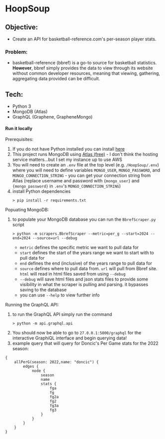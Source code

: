 # HoopSoup
## Objective:
- Create an API for basketball-reference.com's per-season player stats.
### Problem:
- basketball-reference (bbref) is a go-to source for basketball statistics. **However**, bbref simply provides the data to view through its website without common developer resources, meaning that viewing, gathering, aggregating data provided can be difficult.
## Tech:
- Python 3
- MongoDB (Atlas)
- GraphQL (Graphene, GrapheneMongo)
#### Run it locally
Prerequisites:
1. If you do not have Python installed you can install [here](https://www.python.org/downloads/)
2. This project runs MongoDB using [Atlas (free)](https://www.mongodb.com/cloud/atlas/register) - I don't think the hosting service matters...but I set my instance up to use AWS
3. You will need to create an `.env` file at the top level (e.g. `/HoopSoup/.env`) where you will need to define variables `MONGO_USER`, `MONGO_PASSWORD`, and `MONGO_CONNECTION_STRING` - you can get your connection string from Atlas (replace username and password with `{mongo_user}` and `{mongo_password}` in `.env`'s `MONGO_CONNECTION_STRING`)
4. install Python dependencies
   ```
   > pip install -r requirements.txt
   ```

Popuating MongoDB:
1. to populate your MongoDB database you can run the `BbrefScraper.py` script
   
   ```
   > python -m scrapers.BbrefScraper --metric=per_g --start=2024 --end=2024 --source=url --debug
   ```
   - `metric` defines the specific metric we want to pull data for
   - `start` defines the start of the years range we want to start with to pull data for
   - `end` defines the end (inclusive) of the years range to pull data for
   - `source` defines where to pull data from. `url` will pull from Bbref site. `html` will read in html files saved from using `--debug`
   - `--debug` will save html files and json stats files to provide some visibility in what the scraper is pulling and parsing. it bypasses saving to the database
   - you can use `--help` to view further info

Running the GraphQL API:
1. to run the GraphQL API simply run the command
   ```
   > python -m api.graphql.api
   ```
2. You should now be able to go to `27.0.0.1:5000/graphql` for the interactive GraphiQL interface and begin querying data!
3. example query that will query for Doncic's Per Game stats for the 2022 season:
```
{
    allPerG(season: 2022,name: "doncic") {
        edges {
            node {
                season
                name
                stats {
                    fga
                    fg
                    fg2a
                    fg2
                    fg3a
                    fg3
                }
            }
        }
    }
}
```